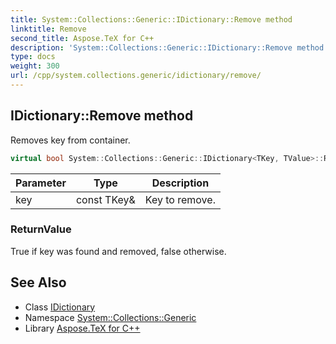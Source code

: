 ```yaml
---
title: System::Collections::Generic::IDictionary::Remove method
linktitle: Remove
second_title: Aspose.TeX for C++
description: 'System::Collections::Generic::IDictionary::Remove method. Removes key from container in C++.'
type: docs
weight: 300
url: /cpp/system.collections.generic/idictionary/remove/
---
```

## IDictionary::Remove method


Removes key from container.

```cpp
virtual bool System::Collections::Generic::IDictionary<TKey, TValue>::Remove(const TKey &key)=0
```


| Parameter | Type | Description |
| --- | --- | --- |
| key | const TKey\& | Key to remove. |

### ReturnValue

True if key was found and removed, false otherwise.

## See Also

* Class [IDictionary](../)
* Namespace [System::Collections::Generic](../../)
* Library [Aspose.TeX for C++](../../../)
